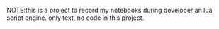 NOTE:this is a project to record my notebooks during developer an lua script engine.
only text, no code in this project.



